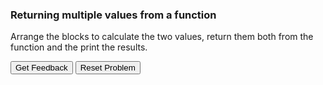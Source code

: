 ### Returning multiple values from a function
Arrange the blocks to calculate the two values, return them both from the function and the print the results.

<div id="return_multiple_values-sortableTrash" class="sortable-code"></div> 
<div id="return_multiple_values-sortable" class="sortable-code"></div> 
<div style="clear:both;"></div> 
<p> 
    <input id="return_multiple_values-feedbackLink" value="Get Feedback" type="button" /> 
    <input id="return_multiple_values-newInstanceLink" value="Reset Problem" type="button" /> 
</p> 
<script type="text/javascript"> 
(function(){
  var initial = "def powers(x, y):\n" +
    "    pow1 = x ** y<br\>pow2 = y ** x\n" +
    "    return pow1, pow2\n" +
    "ans1, ans2 = powers(4, 3)\n" +
    "print(f&quot;x^y is {ans1}&quot;)<br\>print(f&quot;y^x is {ans2}&quot;)\n" +
    "return pow1 #distractor\n" +
    "return pow2 #distractor";
  var parsonsPuzzle = new ParsonsWidget({
    "sortableId": "return_multiple_values-sortable",
    "max_wrong_lines": 10,
    "grader": ParsonsWidget._graders.LineBasedGrader,
    "exec_limit": 2500,
    "can_indent": true,
    "x_indent": 50,
    "lang": "en",
    "trashId": "return_multiple_values-sortableTrash"
  });
  parsonsPuzzle.init(initial);
  parsonsPuzzle.shuffleLines();
  $("#return_multiple_values-newInstanceLink").click(function(event){ 
      event.preventDefault(); 
      parsonsPuzzle.shuffleLines(); 
  }); 
  $("#return_multiple_values-feedbackLink").click(function(event){ 
      event.preventDefault(); 
      parsonsPuzzle.getFeedback(); 
  }); 
})(); 
</script>
